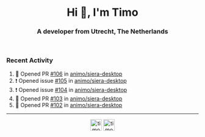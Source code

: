 <h1 align="center">Hi 👋, I'm Timo</h1>
<h3 align="center">A developer from Utrecht, The Netherlands</h3>
<br/>
<!-- https://github.com/rahuldkjain/github-profile-readme-generator --!>

<!--  <p align="left"><img src="https://github-readme-stats.vercel.app/api?username=timoglastra&show_icons=true&count_private=true&" alt="timoglastra" /></p> --!>

<!--
Github language stats
<p align="left"><img src="https://github-readme-stats.vercel.app/api/top-langs/?username=timoglastra&layout=compact" alt="timoglastra" /><p>
-->

<!-- Codestats language stats -->
<!-- <p align="left"><img src="https://codestats-readme.vercel.app/api/top-langs/?username=timoglastra&layout=compact&language_count=12" alt="timoglastra" /><p>    --!>
  
<h3>Recent Activity</h3>

<!--START_SECTION:activity-->
1. 💪 Opened PR [#106](https://github.com/animo/siera-desktop/pull/106) in [animo/siera-desktop](https://github.com/animo/siera-desktop)
2. ❗️ Opened issue [#105](https://github.com/animo/siera-desktop/issues/105) in [animo/siera-desktop](https://github.com/animo/siera-desktop)
3. ❗️ Opened issue [#104](https://github.com/animo/siera-desktop/issues/104) in [animo/siera-desktop](https://github.com/animo/siera-desktop)
4. 💪 Opened PR [#103](https://github.com/animo/siera-desktop/pull/103) in [animo/siera-desktop](https://github.com/animo/siera-desktop)
5. 💪 Opened PR [#102](https://github.com/animo/siera-desktop/pull/102) in [animo/siera-desktop](https://github.com/animo/siera-desktop)
<!--END_SECTION:activity-->

---

<p align="center">
<a href="https://twitter.com/timoglastra" target="blank"><img align="center" src="https://cdn.jsdelivr.net/npm/simple-icons@3.0.1/icons/twitter.svg" alt="timoglastra" height="30" width="30" /></a>
<a href="https://linkedin.com/in/timoglastra" target="blank"><img align="center" src="https://cdn.jsdelivr.net/npm/simple-icons@3.0.1/icons/linkedin.svg" alt="timoglastra" height="30" width="30" /></a>
</p>



